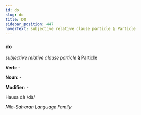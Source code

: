 ```yaml
---
id: do
slug: do
title: DO
sidebar_position: 447
hoverText: subjective relative clause particle § Particle
---
```


### do

*subjective relative clause particle* **§** Particle

**Verb**: -

**Noun**: -

**Modifier**: -

Hausa dà /dà/

*Nilo-Saharan Language Family*